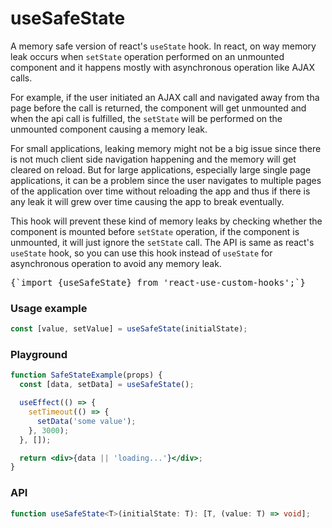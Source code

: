 # useSafeState

A memory safe version of react's `useState` hook. In react, on way memory leak occurs when `setState` operation performed on an unmounted component and it happens mostly with asynchronous operation like AJAX calls.

For example, if the user initiated an AJAX call and navigated away from tha page before the call is returned, the component will get unmounted and when the api call is fulfilled, the `setState` will be performed on the unmounted component causing a memory leak.

For small applications, leaking memory might not be a big issue since there is not much client side navigation happening and the memory will get cleared on reload. But for large applications, especially large single page applications, it can be a problem since the user navigates to multiple pages of the application over time without reloading the app and thus if there is any leak it will grew over time causing the app to break eventually.

This hook will prevent these kind of memory leaks by checking whether the component is mounted before `setState` operation, if the component is unmounted, it will just ignore the `setState` call. The API is same as react's `useState` hook, so you can use this hook instead of `useState` for asynchronous operation to avoid any memory leak.

<pre>{`import {useSafeState} from 'react-use-custom-hooks';`}</pre>

### Usage example

```typescript
const [value, setValue] = useSafeState(initialState);
```

### Playground

```jsx live
function SafeStateExample(props) {
  const [data, setData] = useSafeState();

  useEffect(() => {
    setTimeout(() => {
      setData('some value');
    }, 3000);
  }, []);

  return <div>{data || 'loading...'}</div>;
}
```

### API

```typescript
function useSafeState<T>(initialState: T): [T, (value: T) => void];
```
